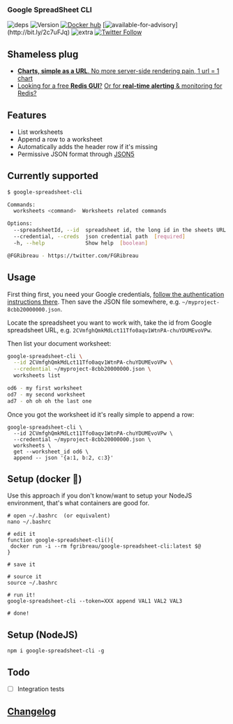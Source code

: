 ### Google SpreadSheet CLI

![deps](https://img.shields.io/david/fgribreau/google-spreadsheet-cli.svg?style=flat) ![Version](https://img.shields.io/npm/v/google-spreadsheet-cli.svg?style=flat) [![Docker hub](https://img.shields.io/docker/pulls/fgribreau/google-spreadsheet-cli.svg)](https://hub.docker.com/r/fgribreau/google-spreadsheet-cli/) [![available-for-advisory](https://img.shields.io/badge/available%20for%20consulting%20advisory-yes-ff69b4.svg?)](http://bit.ly/2c7uFJq) ![extra](https://img.shields.io/badge/actively%20maintained-yes-ff69b4.svg) [![Twitter Follow](https://img.shields.io/twitter/follow/fgribreau.svg?style=flat)](https://twitter.com/FGRibreau)


## Shameless plug

- [**Charts, simple as a URL**. No more server-side rendering pain, 1 url = 1 chart](https://image-charts.com)
- [Looking for a free **Redis GUI**?](http://redsmin.com) [Or for **real-time alerting** & monitoring for Redis?](http://redsmin.com)

<!-- <p align="center"><img src="" alt="mixpanel cli" title="mixpanel cli"></p> -->

## Features

- List worksheets
- Append a row to a worksheet
- Automatically adds the header row if it's missing
- Permissive JSON format through [JSON5](http://json5.org/)


## Currently supported

```bash
$ google-spreadsheet-cli

Commands:
  worksheets <command>  Worksheets related commands

Options:
  --spreadsheetId, --id  spreadsheet id, the long id in the sheets URL  [required]
  --credential, --creds  json credential path  [required]
  -h, --help             Show help  [boolean]

@FGRibreau - https://twitter.com/FGRibreau
```


## Usage

First thing first, you need your Google credentials, [follow the authentication instructions there](https://github.com/theoephraim/node-google-spreadsheet#service-account-recommended-method). Then save the JSON file somewhere, e.g. `~/myproject-8cbb20000000.json`.

Locate the spreadsheet you want to work with, take the id from Google spreadsheet URL, e.g. `2CVmfghQmkMdLct11Tfo0aqv1WtnPA-chuYDUMEvoVPw`.

Then list your document worksheet:

```bash
google-spreadsheet-cli \
  --id 2CVmfghQmkMdLct11Tfo0aqv1WtnPA-chuYDUMEvoVPw \
  --credential ~/myproject-8cbb20000000.json \
  worksheets list

od6 - my first worksheet
od7 - my second worksheet
ad7 - oh oh oh the last one
```

Once you got the worksheet id it's really simple to append a row:

```
google-spreadsheet-cli \
  --id 2CVmfghQmkMdLct11Tfo0aqv1WtnPA-chuYDUMEvoVPw \
  --credential ~/myproject-8cbb20000000.json \
  worksheets \
  get --worksheet_id od6 \
  append -- json '{a:1, b:2, c:3}'
```

## Setup (docker 🐳)

Use this approach if you don't know/want to setup your NodeJS environment, that's what containers are good for.

```shell
# open ~/.bashrc  (or equivalent)
nano ~/.bashrc

# edit it
function google-spreadsheet-cli(){
 docker run -i --rm fgribreau/google-spreadsheet-cli:latest $@
}

# save it

# source it
source ~/.bashrc

# run it!
google-spreadsheet-cli --token=XXX append VAL1 VAL2 VAL3

# done!
```

## Setup (NodeJS)

```
npm i google-spreadsheet-cli -g
```


## Todo

- [ ] Integration tests


## [Changelog](/CHANGELOG.md)
